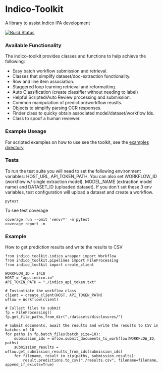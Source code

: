 
# Indico-Toolkit
A library to assist Indico IPA development

[![Build Status][build-image]][build-url]

### Available Functionality
The indico-toolkit provides classes and functions to help achieve the following:
* Easy batch workflow submission and retrieval.
* Classes that simplify dataset/doc-extraction functionality.
* Row and line item association.
* Staggered loop learning retrieval and reformatting.
* Auto Classification (create classifier without needing to label)
* Helpful Scripted/Auto Review processing and submission.
* Common manipulation of prediction/workflow reuslts.
* Objects to simplify parsing OCR responses.
* Finder class to quicky obtain associated model/dataset/workflow Ids.
* Class to spoof a human reviewer.


### Example Useage
For scripted examples on how to use see the toolkit, see the [examples directory](https://github.com/IndicoDataSolutions/Indico-Solutions-Toolkit/tree/main/examples) 

### Tests
To run the test suite you will need to set the following environment variables: HOST_URL, API_TOKEN_PATH.
You can also set WORKFLOW_ID (workflow w/ single extraction model), MODEL_NAME (extraction model name) 
and DATASET_ID (uploaded dataset). If you don't set these 3 env variables, test configuration will 
upload a dataset and create a workflow. 
```
pytest
```
To see test coverage
```
coverage run --omit 'venv/*' -m pytest
coverage report -m
```

### Example 
How to get prediction results and write the results to CSV
```
from indico_toolkit.indico_wrapper import Workflow
from indico_toolkit.pipelines import FileProcessing
from indico_toolkit import create_client

WORKFLOW_ID = 1418
HOST = "app.indico.io"
API_TOKEN_PATH = "./indico_api_token.txt"

# Instantiate the workflow class
client = create_client(HOST, API_TOKEN_PATH)
wflow = Workflow(client)

# Collect files to submit
fp = FileProcessing()
fp.get_file_paths_from_dir("./datasets/disclosures/")

# Submit documents, await the results and write the results to CSV in batches of 10
for paths in fp.batch_files(batch_size=10):
    submission_ids = wflow.submit_documents_to_workflow(WORKFLOW_ID, paths)
    submission_results = wflow.get_submission_results_from_ids(submission_ids)
    for filename, result in zip(paths, submission_results):
        result.predictions.to_csv("./results.csv", filename=filename, append_if_exists=True)

```

<!-- Badges -->
[build-url]: https://github.com/IndicoDataSolutions/Indico-Solutions-Toolkit/actions/workflows/build.yml
[build-image]: https://github.com/IndicoDataSolutions/Indico-Solutions-Toolkit/actions/workflows/build.yml/badge.svg
